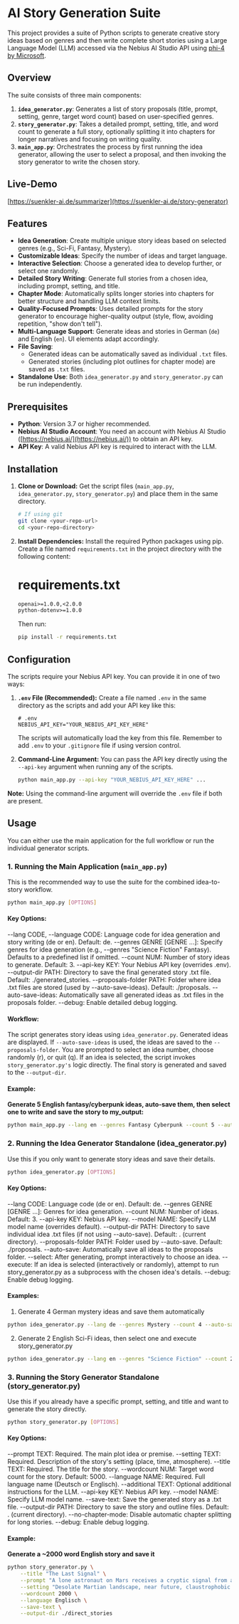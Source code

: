 # AI Story Generation Suite

This project provides a suite of Python scripts to generate creative story ideas based on genres and then write complete short stories using a Large Language Model (LLM) accessed via the Nebius AI Studio API using [phi-4 by Microsoft](https://huggingface.co/microsoft/phi-4).

## Overview
The suite consists of three main components:

1.  **`idea_generator.py`**: Generates a list of story proposals (title, prompt, setting, genre, target word count) based on user-specified genres.
2.  **`story_generator.py`**: Takes a detailed prompt, setting, title, and word count to generate a full story, optionally splitting it into chapters for longer narratives and focusing on writing quality.
3.  **`main_app.py`**: Orchestrates the process by first running the idea generator, allowing the user to select a proposal, and then invoking the story generator to write the chosen story.

## Live-Demo

[https://suenkler-ai.de/summarizer](https://suenkler-ai.de/story-generator)

## Features

*   **Idea Generation**: Create multiple unique story ideas based on selected genres (e.g., Sci-Fi, Fantasy, Mystery).
*   **Customizable Ideas**: Specify the number of ideas and target language.
*   **Interactive Selection**: Choose a generated idea to develop further, or select one randomly.
*   **Detailed Story Writing**: Generate full stories from a chosen idea, including prompt, setting, and title.
*   **Chapter Mode**: Automatically splits longer stories into chapters for better structure and handling LLM context limits.
*   **Quality-Focused Prompts**: Uses detailed prompts for the story generator to encourage higher-quality output (style, flow, avoiding repetition, "show don't tell").
*   **Multi-Language Support**: Generate ideas and stories in German (`de`) and English (`en`). UI elements adapt accordingly.
*   **File Saving**:
    *   Generated ideas can be automatically saved as individual `.txt` files.
    *   Generated stories (including plot outlines for chapter mode) are saved as `.txt` files.
*   **Standalone Use**: Both `idea_generator.py` and `story_generator.py` can be run independently.

## Prerequisites

*   **Python**: Version 3.7 or higher recommended.
*   **Nebius AI Studio Account**: You need an account with Nebius AI Studio ([https://nebius.ai/](https://nebius.ai/)) to obtain an API key.
*   **API Key**: A valid Nebius API key is required to interact with the LLM.

## Installation

1.  **Clone or Download:** Get the script files (`main_app.py`, `idea_generator.py`, `story_generator.py`) and place them in the same directory.
    ```bash
    # If using git
    git clone <your-repo-url>
    cd <your-repo-directory>
    ```
2.  **Install Dependencies:** Install the required Python packages using pip. Create a file named `requirements.txt` in the project directory with the following content:
    # requirements.txt
    ```txt
    openai>=1.0.0,<2.0.0
    python-dotenv>=1.0.0
    ```

    Then run:
    ```bash
    pip install -r requirements.txt
    ```

## Configuration

The scripts require your Nebius API key. You can provide it in one of two ways:

1.  **`.env` File (Recommended):** Create a file named `.env` in the same directory as the scripts and add your API key like this:
    ```dotenv
    # .env
    NEBIUS_API_KEY="YOUR_NEBIUS_API_KEY_HERE"
    ```
    The scripts will automatically load the key from this file. Remember to add `.env` to your `.gitignore` file if using version control.

2.  **Command-Line Argument:** You can pass the API key directly using the `--api-key` argument when running any of the scripts.
    ```bash
    python main_app.py --api-key "YOUR_NEBIUS_API_KEY_HERE" ...
    ```

**Note:** Using the command-line argument will override the `.env` file if both are present.

## Usage

You can either use the main application for the full workflow or run the individual generator scripts.

### 1. Running the Main Application (`main_app.py`)

This is the recommended way to use the suite for the combined idea-to-story workflow.

```bash
python main_app.py [OPTIONS]
```
#### Key Options:
--lang CODE, --language CODE: Language code for idea generation and story writing (de or en). Default: de.
--genres GENRE [GENRE ...]: Specify genres for idea generation (e.g., --genres "Science Fiction" Fantasy). Defaults to a predefined list if omitted.
--count NUM: Number of story ideas to generate. Default: 3.
--api-key KEY: Your Nebius API key (overrides .env).
--output-dir PATH: Directory to save the final generated story .txt file. Default: ./generated_stories.
--proposals-folder PATH: Folder where idea .txt files are stored (used by --auto-save-ideas). Default: ./proposals.
--auto-save-ideas: Automatically save all generated ideas as .txt files in the proposals folder.
--debug: Enable detailed debug logging.

#### Workflow:
The script generates story ideas using `idea_generator.py`.
Generated ideas are displayed.
If `--auto-save-ideas` is used, the ideas are saved to the `--proposals-folder`.
You are prompted to select an idea number, choose randomly (r), or quit (q).
If an idea is selected, the script invokes `story_generator.py's` logic directly.
The final story is generated and saved to the `--output-dir`.

#### Example:

**Generate 5 English fantasy/cyberpunk ideas, auto-save them, then select one to write and save the story to my_output:** 

```bash
python main_app.py --lang en --genres Fantasy Cyberpunk --count 5 --auto-save-ideas --output-dir ./my_output
```

### 2. Running the Idea Generator Standalone (idea_generator.py)
Use this if you only want to generate story ideas and save their details.

```bash
python idea_generator.py [OPTIONS]
```
#### Key Options:
--lang CODE: Language code (de or en). Default: de.
--genres GENRE [GENRE ...]: Genres for idea generation.
--count NUM: Number of ideas. Default: 3.
--api-key KEY: Nebius API key.
--model NAME: Specify LLM model name (overrides default).
--output-dir PATH: Directory to save individual idea .txt files (if not using --auto-save). Default: . (current directory).
--proposals-folder PATH: Folder used by --auto-save. Default: ./proposals.
--auto-save: Automatically save all ideas to the proposals folder.
--select: After generating, prompt interactively to choose an idea.
--execute: If an idea is selected (interactively or randomly), attempt to run story_generator.py as a subprocess with the chosen idea's details.
--debug: Enable debug logging.

#### Examples:
1. Generate 4 German mystery ideas and save them automatically
```bash
python idea_generator.py --lang de --genres Mystery --count 4 --auto-save
```

2. Generate 2 English Sci-Fi ideas, then select one and execute story_generator.py
```bash
python idea_generator.py --lang en --genres "Science Fiction" --count 2 --select --execute
```

### 3. Running the Story Generator Standalone (story_generator.py)
Use this if you already have a specific prompt, setting, and title and want to generate the story directly.
```bash
python story_generator.py [OPTIONS]
```
#### Key Options:
--prompt TEXT: Required. The main plot idea or premise.
--setting TEXT: Required. Description of the story's setting (place, time, atmosphere).
--title TEXT: Required. The title for the story.
--wordcount NUM: Target word count for the story. Default: 5000.
--language NAME: Required. Full language name (Deutsch or Englisch).
--additional TEXT: Optional additional instructions for the LLM.
--api-key KEY: Nebius API key.
--model NAME: Specify LLM model name.
--save-text: Save the generated story as a .txt file.
--output-dir PATH: Directory to save the story and outline files. Default: . (current directory).
--no-chapter-mode: Disable automatic chapter splitting for long stories.
--debug: Enable debug logging.

#### Example:
**Generate a ~2000 word English story and save it** 
```bash
python story_generator.py \
    --title "The Last Signal" \
    --prompt "A lone astronaut on Mars receives a cryptic signal from an unknown source, just as their life support begins to fail." \
    --setting "Desolate Martian landscape, near future, claustrophobic hab module, growing sense of dread." \
    --wordcount 2000 \
    --language Englisch \
    --save-text \
    --output-dir ./direct_stories
```
